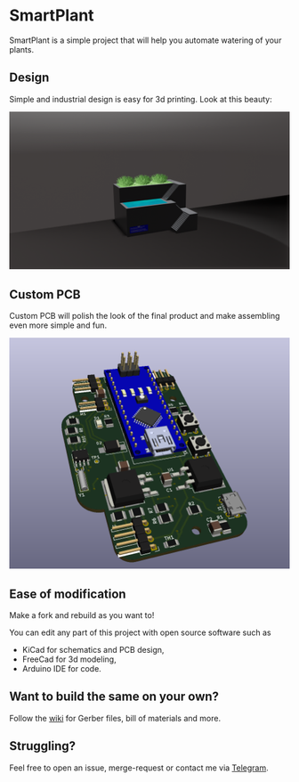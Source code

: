# SmartPlant

SmartPlant is a simple project that will help you automate watering of your plants.

## Design

Simple and industrial design is easy for 3d printing. Look at this beauty:

![alt text](/images/render.png)

## Custom PCB

Custom PCB will polish the look of the final product and make assembling even more simple and fun.

![alt text](/images/pcb.png)

## Ease of modification

Make a fork and rebuild as you want to! 

You can edit any part of this project with open source software such as

- KiCad for schematics and PCB design, 
- FreeCad for 3d modeling, 
- Arduino IDE for code.

## Want to build the same on your own?

Follow the [wiki](https://github.com/Aleksul/SmartPlant/wiki) for Gerber files, bill of materials and more.

## Struggling?

Feel free to open an issue, merge-request or contact me via [Telegram](t.me/aleksul).
